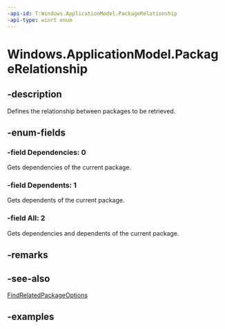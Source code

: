 ```yaml
---
-api-id: T:Windows.ApplicationModel.PackageRelationship
-api-type: winrt enum
---
```


# Windows.ApplicationModel.PackageRelationship

<!--
public enum PackageRelationship
-->

## -description

Defines the relationship between packages to be retrieved.

## -enum-fields

### -field Dependencies: 0

Gets dependencies of the current package.

### -field Dependents: 1

Gets dependents of the current package.

### -field All: 2

Gets dependencies and dependents of the current package.

## -remarks

## -see-also

[FindRelatedPackageOptions](findrelatedpackagesoptions.md)

## -examples
